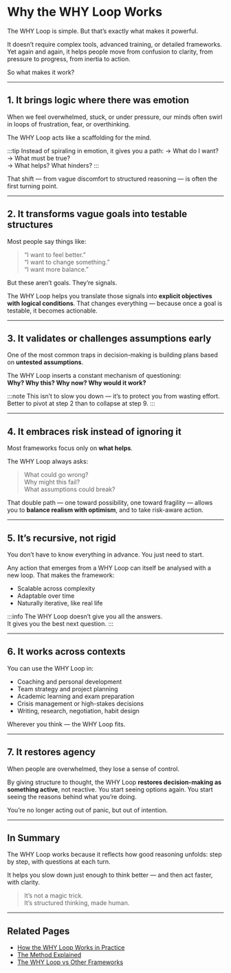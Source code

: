 # Why the WHY Loop Works

The WHY Loop is simple. But that’s exactly what makes it powerful.

It doesn’t require complex tools, advanced training, or detailed frameworks. Yet again and again, it helps people move from confusion to clarity, from pressure to progress, from inertia to action.

So what makes it work?

---

## 1. It brings logic where there was emotion

When we feel overwhelmed, stuck, or under pressure, our minds often swirl in loops of frustration, fear, or overthinking.

The WHY Loop acts like a scaffolding for the mind.

:::tip
Instead of spiraling in emotion, it gives you a path:
→ What do I want?  
→ What must be true?  
→ What helps? What hinders?
:::

That shift — from vague discomfort to structured reasoning — is often the first turning point.

---

## 2. It transforms vague goals into testable structures

Most people say things like:

> “I want to feel better.”  
> “I want to change something.”  
> “I want more balance.”

But these aren’t goals. They’re signals.

The WHY Loop helps you translate those signals into **explicit objectives with logical conditions**. That changes everything — because once a goal is testable, it becomes actionable.

---

## 3. It validates or challenges assumptions early

One of the most common traps in decision-making is building plans based on **untested assumptions**.

The WHY Loop inserts a constant mechanism of questioning:  
**Why? Why this? Why now? Why would it work?**

:::note
This isn’t to slow you down — it’s to protect you from wasting effort.
Better to pivot at step 2 than to collapse at step 9.
:::

---

## 4. It embraces risk instead of ignoring it

Most frameworks focus only on **what helps**.

The WHY Loop always asks:

> What could go wrong?  
> Why might this fail?  
> What assumptions could break?

That double path — one toward possibility, one toward fragility — allows you to **balance realism with optimism**, and to take risk-aware action.

---

## 5. It’s recursive, not rigid

You don’t have to know everything in advance. You just need to start.

Any action that emerges from a WHY Loop can itself be analysed with a new loop. That makes the framework:

- Scalable across complexity
- Adaptable over time
- Naturally iterative, like real life

:::info
The WHY Loop doesn’t give you all the answers.  
It gives you the best next question.
:::

---

## 6. It works across contexts

You can use the WHY Loop in:

- Coaching and personal development
- Team strategy and project planning
- Academic learning and exam preparation
- Crisis management or high-stakes decisions
- Writing, research, negotiation, habit design

Wherever you think — the WHY Loop fits.

---

## 7. It restores agency

When people are overwhelmed, they lose a sense of control.

By giving structure to thought, the WHY Loop **restores decision-making as something active**, not reactive. You start seeing options again. You start seeing the reasons behind what you’re doing.

You’re no longer acting out of panic, but out of intention.

---

## In Summary

The WHY Loop works because it reflects how good reasoning unfolds: step by step, with questions at each turn.

It helps you slow down just enough to think better — and then act faster, with clarity.

> It’s not a magic trick.  
> It’s structured thinking, made human.

---

## Related Pages

- [How the WHY Loop Works in Practice](cases.md)  
- [The Method Explained](method.md)  
- [The WHY Loop vs Other Frameworks](context.md)
